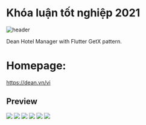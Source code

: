 # Khóa luận tốt nghiệp 2021

![header](https://capsule-render.vercel.app/api?type=rounded&color=gradient&text=%20Dean%20Hotel%20Manager%20&height=300&fontSize=50&textBg=true)

Dean Hotel Manager with Flutter GetX pattern.

# Homepage: 

https://dean.vn/vi

## Preview
 ![](https://media.giphy.com/media/QypmflHDkmPc6it86C/giphy.gif)
 ![](https://media.giphy.com/media/5acP6805xfS5ljK1dh/giphy.gif)
 ![](https://media.giphy.com/media/WYOZmy9ezj31SKQpgU/giphy.gif)
 ![](https://media.giphy.com/media/QypmflHDkmPc6it86C/giphy.gif)
 ![](https://media.giphy.com/media/aGbPeVU6lvsTgPu3Kb/giphy.gif)
 ![](https://media.giphy.com/media/iIjLsquNj6maLKGOUI/giphy.gif)
 



